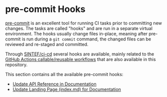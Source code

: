 # pre-commit Hooks

[pre-commit](https://pre-commit.com) is an excellent tool for running CI tasks prior to committing new changes.
The tasks are called "hooks" and are run in a separate virtual environment.
The hooks usually change files in-place, meaning after pre-commit is run during a `git commit` command, the changed files can be reviewed and re-staged and committed.

Through [SINTEF/ci-cd](https://github.com/SINTEF/ci-cd) several hooks are available, mainly related to the [GitHub Actions callable/reusable workflows](../workflows/index.md) that are also available in this repository.

This section contains all the available pre-commit hooks:

- [Update API Reference in Documentation](./docs_api_reference.md)
- [Update Landing Page (index.md) for Documentation](./docs_landing_page.md)

